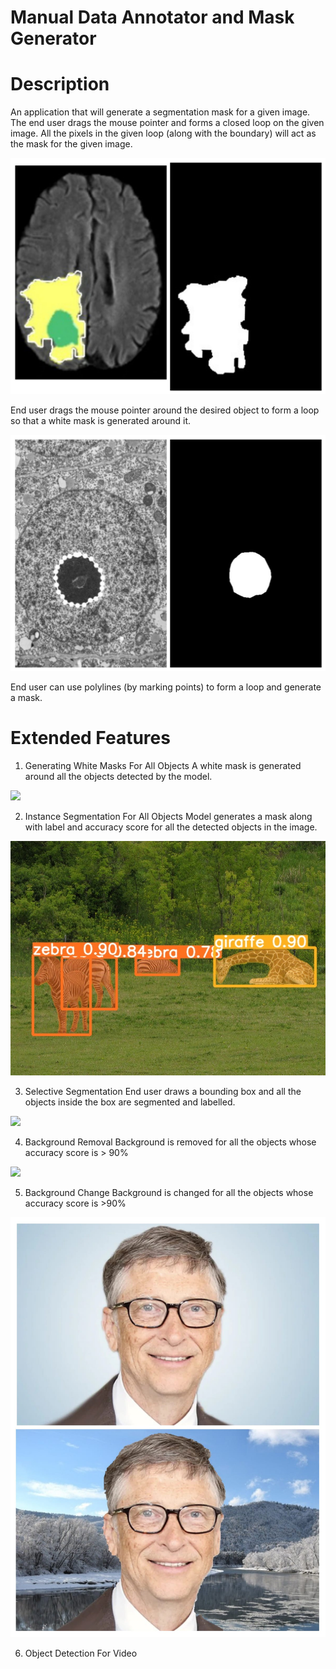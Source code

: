 # Manual Data Annotator and Mask Generator

# Description
 An application that will generate a segmentation mask for a given image. The end user drags the mouse pointer and forms a closed loop on the given image. All the pixels in the given loop (along with the boundary) will act as the mask for the given image.
 
 ![](assets/braintumor.jpeg)
 
 End user drags the mouse pointer around the desired object to form a loop so that a white mask is generated around it.
 
 ![](assets/nuclei.jpeg)
 
 End user can use polylines (by marking points) to form a loop and generate a mask.
 
 # Extended Features
 
 1. Generating White Masks For All Objects
  A white mask is generated around all the objects detected by the model.
  
![](assets/pills.jpeg=250x250)

 2. Instance Segmentation For All Objects
  Model generates a mask along with label and accuracy score for all the detected objects in the image.
  
![](assets/instanceforall.jpg)

3. Selective Segmentation
End user draws a bounding box and all the objects inside the box are segmented and labelled.

![](assets/selective)

4. Background Removal
Background is removed for all the objects whose accuracy score is > 90%

![](assets/bgremove)

5. Background Change
Background is changed for all the objects whose accuracy score is >90%

![](assets/bgchange.jpeg)

6. Object Detection For Video
